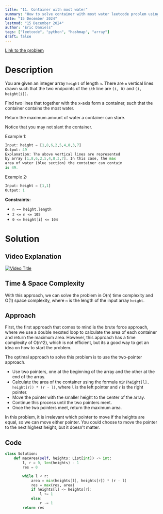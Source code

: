 ```yaml
---
title: "11. Container with most water"
summary: "How to solve container with most water leetcode problem using two-pointer approach in python"
date: "15 December 2024"
lastmod: "15 December 2024"
author: "Eric Daniels"
tags: ["leetcode", "python", "hashmap", "array"]
draft: false
---
```


<a target="_blank" href="https://leetcode.com/problems/container-with-most-water/">Link to the problem</a>

# Description

You are given an integer array `height` of length `n`. There are `n` vertical lines drawn such that the two endpoints of the `ith` line are `(i, 0)` and `(i, height[i])`.

Find two lines that together with the x-axis form a container, such that the container contains the most water.

Return the maximum amount of water a container can store.

Notice that you may not slant the container.

Example 1:

```python
Input: height = [1,8,6,2,5,4,8,3,7]
Output: 49
Explanation: The above vertical lines are represented
by array [1,8,6,2,5,4,8,3,7]. In this case, the max 
area of water (blue section) the container can contain
is 49.

```

Example 2:

```python
Input: height = [1,1]
Output: 1
```

**Constraints:**

- `n == height.length`
- `2 <= n <= 105`
- `0 <= height[i] <= 104`

# Solution

## Video Explanation

[![Video Title](https://img.youtube.com/vi/VIDEO_ID/0.jpg)](https://www.youtube.com/watch?v=VIDEO_ID)

## Time & Space Complexity

With this approach, we can solve the problem in O(n) time complexity and O(1) space complexity, where `n` is the length of the input array `height`.

## Approach

First, the first approach that comes to mind is the brute force approach, where we use a double nexsted loop to calculate the area of each container and return the maximum area. However, this approach has a time complexity of O(n^2), which is not efficient, but its a good way to get an idea on how to start the problem.

The optimal approach to solve this problem is to use the two-pointer approach.

- Use two pointers, one at the beginning of the array and the other at the end of the array.
- Calculate the area of the container using the formula `min(height[l], height[r]) * (r - l)`, where `l` is the left pointer and `r` is the right pointer.
- Move the pointer with the smaller height to the center of the array.
- Continue this process until the two pointers meet.
- Once the two pointers meet, return the maximum area.

In this problem, it is irrelevant which pointer to move if the heights are equal, so we can move either pointer. You could choose to move the pointer to the next highest height, but it doesn't matter.

## Code

```python
class Solution:
    def maxArea(self, heights: List[int]) -> int:
        l, r = 0, len(heights) - 1
        res = 0

        while l < r:
            area = min(heights[l], heights[r]) * (r - l)
            res = max(res, area)
            if heights[l] <= heights[r]:
                l += 1
            else:
                r -= 1
        return res
```

